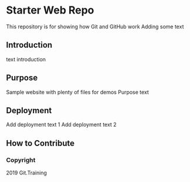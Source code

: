 # Starter Web Repo

This repository is for showing how Git and GitHub work
Adding some text

## Introduction

text introduction

## Purpose

Sample website with plenty of files for demos
Purpose text

## Deployment

Add deployment text 1
Add deployment text 2

## How to Contribute

### Copyright

2019 Git.Training